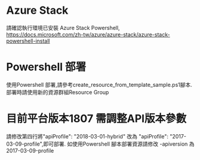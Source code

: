 # Azure Stack
請確認執行環境已安裝 Azure Stack Powershell, https://docs.microsoft.com/zh-tw/azure/azure-stack/azure-stack-powershell-install

# Powershell 部署
使用Powershell 部署,請參考create_resource_from_template_sample.ps1腳本. 部署時請使用新的資源群組Resource Group

# 目前平台版本1807 需調整API版本參數 
請修改第四行將"apiProfile": "2018-03-01-hybrid" 改為  "apiProfile": "2017-03-09-profile",即可部署.
如使用Powershell 腳本部署資源請修改 -apiversion 為 2017-03-09-profile
